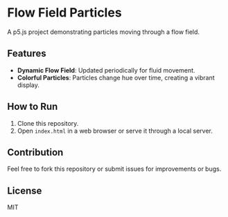 # Flow Field Particles

A p5.js project demonstrating particles moving through a flow field.

## Features
- **Dynamic Flow Field**: Updated periodically for fluid movement.
- **Colorful Particles**: Particles change hue over time, creating a vibrant display.

## How to Run
1. Clone this repository.
2. Open `index.html` in a web browser or serve it through a local server.

## Contribution
Feel free to fork this repository or submit issues for improvements or bugs.

## License
MIT